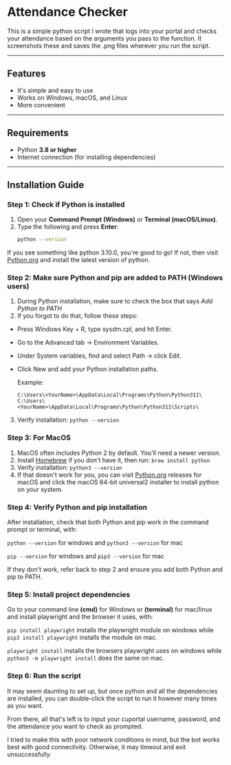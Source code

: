 # Attendance Checker

This is a simple python script I wrote that logs into your portal and checks your attendance based on the arguments you pass to the function. It screenshots these and saves the .png files wherever you run the script. 

---

## Features

- It's simple and easy to use
- Works on Windows, macOS, and Linux
- More convenient

---

## Requirements
- Python **3.8 or higher**  
- Internet connection (for installing dependencies)

---

## Installation Guide

### Step 1: Check if Python is installed

1. Open your **Command Prompt (Windows)** or **Terminal (macOS/Linux)**.  
2. Type the following and press **Enter**:
   ```bash
   python --version

If you see something like python 3.10.0, you're good to go! If not, then visit [Python.org](https://www.python.org/downloads/) and install the latest version of python.

### Step 2: Make sure Python and pip are added to PATH (Windows users)

1. During Python installation, make sure to check the box that says *Add Python to PATH*
2. If you forgot to do that, follow these steps:

- Press Windows Key + R, type sysdm.cpl, and hit Enter.

- Go to the Advanced tab → Environment Variables.

- Under System variables, find and select Path → click Edit.

- Click New and add your Python installation paths.

  Example:

  ```C:\Users\<YourName>\AppData\Local\Programs\Python\Python311\```
  ```C:\Users\<YourName>\AppData\Local\Programs\Python\Python311\Scripts\```

3. Verify installation:
```python --version```

### Step 3: For MacOS

1. MacOS often includes Python 2 by default. You'll need a newer version.
2. Install [Homebrew](https://brew.sh/) if you don't have it, then run:
```brew install python```
3. Verify installation:
```python3 --version```
4. If that doesn't work for you, you can visit [Python.org](https://www.python.org/downloads/macos/) releases for macOS and click the macOS 64-bit universal2 installer to install python on your system.

### Step 4: Verify Python and pip installation

After installation, check that both Python and pip work in the command prompt or terminal, with:

```python --version``` for windows and ```python3 --version``` for mac

```pip --version``` for windows and ```pip3 --version``` for mac

If they don't work, refer back to step 2 and ensure you add both Python and pip to PATH.

### Step 5: Install project dependencies

Go to your command line **(cmd)** for Windows or **(terminal)** for mac/linux and install playwright and the browser it uses, with:

```pip install playwright``` installs the playwright module on windows while ```pip3 install playwright``` installs the module on mac.

```playwright install``` installs the browsers playwright uses on windows while ```python3 -m playwright install``` does the same on mac.

### Step 6: Run the script

It may seem daunting to set up, but once python and all the dependencies are installed, you can double-click the script to run it however many times as you want. 

From there, all that's left is to input your cuportal username, password, and the attendance you want to check as prompted. 


I tried to make this with poor network conditions in mind, but the bot works best with good connectivity. Otherwise, it may timeout and exit unsuccessfully.


